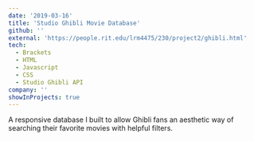 ```yaml
---
date: '2019-03-16'
title: 'Studio Ghibli Movie Database'
github: ''
external: 'https://people.rit.edu/lrm4475/230/project2/ghibli.html'
tech:
  - Brackets
  - HTML
  - Javascript
  - CSS
  - Studio Ghibli API
company: ''
showInProjects: true
---
```


A responsive database I built to allow Ghibli fans an aesthetic way of searching their favorite movies with helpful filters.
